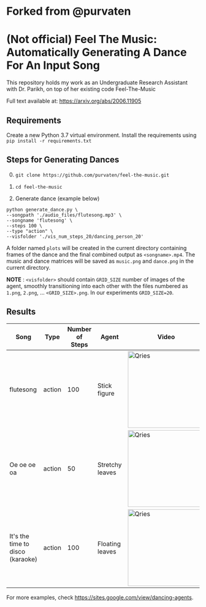 # Forked from @purvaten



# (Not official) Feel The Music: Automatically Generating A Dance For An Input Song
This repository holds my work as an Undergraduate Research Assistant with Dr. Parikh, on top of her existing code Feel-The-Music

Full text available at: https://arxiv.org/abs/2006.11905

## Requirements
Create a new Python 3.7 virtual environment. Install the requirements using
```pip install -r requirements.txt```

## Steps for Generating Dances
0. ```git clone https://github.com/purvaten/feel-the-music.git```

1. ```cd feel-the-music```

2. Generate dance (example below)
```
python generate_dance.py \
--songpath './audio_files/flutesong.mp3' \
--songname 'flutesong' \
--steps 100 \
--type "action" \
--visfolder './vis_num_steps_20/dancing_person_20'
```

A folder named `plots` will be created in the current directory containing frames of the dance and the final combined output as `<songname>.mp4`. The music and dance matrices will be saved as `music.png` and `dance.png` in the current directory.

**NOTE** : `<visfolder>` should contain `GRID_SIZE` number of images of the agent, smoothly transitioning into each other with the files numbered as `1.png`, `2.png`, ... `<GRID_SIZE>.png`. In our experiments `GRID_SIZE=20`.

## Results
| Song | Type | Number of Steps | Agent | Video |
| --- | --- | --- | --- | --- |
| flutesong | action | 100 | Stick figure | <a href="https://s3.amazonaws.com/dancing-agents/results/flutesong/dance6.mp4"><img alt="Qries" src="https://user-images.githubusercontent.com/13128829/85195508-1335e780-b2a1-11ea-8a57-e64c776b6a56.jpeg" width="200"></a> |
| Oe oe oe oa | action | 50 | Stretchy leaves | <a href="https://s3.amazonaws.com/dancing-agents/results/oeoe/dance3_50.mp4"><img alt="Qries" src="https://user-images.githubusercontent.com/13128829/85196165-33b47080-b2a6-11ea-9a37-4da3d820b39d.png" width="200"></a> |
| It's the time to disco (karaoke) | action | 100 | Floating leaves | <a href="https://s3.amazonaws.com/dancing-agents/results/itsthetimetodiscono/dance1.mp4"><img alt="Qries" src="https://user-images.githubusercontent.com/13128829/85195869-f5b64d00-b2a3-11ea-93ea-b8c86bc55952.png" width="200"></a> |

For more examples, check https://sites.google.com/view/dancing-agents.
